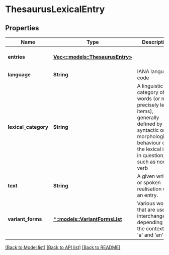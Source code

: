 # ThesaurusLexicalEntry

## Properties
Name | Type | Description | Notes
------------ | ------------- | ------------- | -------------
**entries** | [**Vec<::models::ThesaurusEntry>**](ThesaurusEntry.md) |  | [optional] [default to null]
**language** | **String** | IANA language code | [default to null]
**lexical_category** | **String** | A linguistic category of words (or more precisely lexical items), generally defined by the syntactic or morphological behaviour of the lexical item in question, such as noun or verb | [default to null]
**text** | **String** | A given written or spoken realisation of a an entry. | [default to null]
**variant_forms** | [***::models::VariantFormsList**](VariantFormsList.md) | Various words that are used interchangeably depending on the context, e.g &#39;a&#39; and &#39;an&#39; | [optional] [default to null]

[[Back to Model list]](../README.md#documentation-for-models) [[Back to API list]](../README.md#documentation-for-api-endpoints) [[Back to README]](../README.md)


